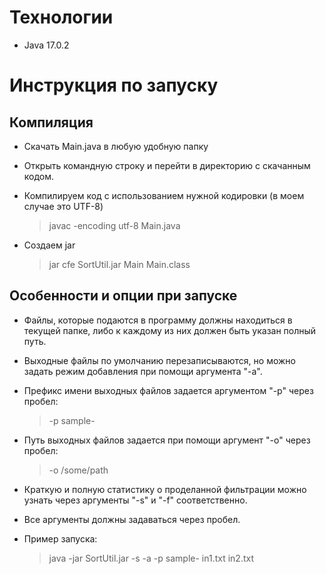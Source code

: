 # Технологии
* Java 17.0.2

# Инструкция по запуску
## Компиляция
* Скачать Main.java в любую удобную папку

* Открыть командную строку и перейти в директорию с скачанным кодом.

* Компилируем код с использованием нужной кодировки (в моем случае это UTF-8)

   > javac -encoding utf-8 Main.java

* Создаем jar 

   > jar cfe SortUtil.jar Main Main.class

## Особенности и опции при запуске
* Файлы, которые подаются в программу должны находиться в текущей папке, либо к каждому из них должен быть указан полный путь.

* Выходные файлы по умолчанию перезаписываются, но можно задать режим добавления при помощи аргумента "-a".

* Префикс имени выходных файлов задается аргументом "-p" через пробел: 

   > -p sample-

* Путь выходных файлов задается при помощи аргумент "-o" через пробел: 

   > -o /some/path

* Краткую и полную статистику о проделанной фильтрации можно узнать через аргументы "-s" и "-f" соответственно.

* Все аргументы должны задаваться через пробел.

* Пример запуска:

   > java -jar SortUtil.jar -s -a -p sample- in1.txt in2.txt
